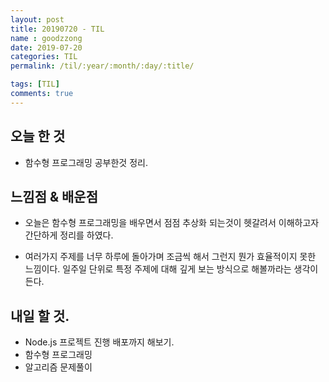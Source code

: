 ```yaml
---
layout: post
title: 20190720 - TIL
name : goodzzong
date: 2019-07-20
categories: TIL
permalink: /til/:year/:month/:day/:title/

tags: [TIL]
comments: true
---
```


## 오늘 한 것

- 함수형 프로그래밍 공부한것 정리.
  
## 느낌점 & 배운점

- 오늘은 함수형 프로그래밍을 배우면서 점점 추상화 되는것이 헷갈려서 이해하고자
  간단하게 정리를 하였다.

- 여러가지 주제를 너무 하루에 돌아가며 조금씩 해서 그런지 뭔가 효율적이지 못한 느낌이다.
  일주일 단위로 특정 주제에 대해 깊게 보는 방식으로 해볼까라는 생각이 든다.
  

## 내일 할 것.

- Node.js 프로젝트 진행 배포까지 해보기.
- 함수형 프로그래밍
- 알고리즘 문제풀이

